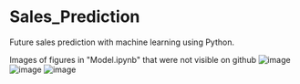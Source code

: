 # Sales_Prediction
Future sales prediction with machine learning using Python.

Images of figures in "Model.ipynb" that were not visible on github
![image](https://github.com/vismay01/Sales_Prediction/assets/91717958/73e4172e-2daf-4f99-b465-7cf24db8b7be)
![image](https://github.com/vismay01/Sales_Prediction/assets/91717958/5ec258d8-52b2-40dd-9ca4-b2d1b499825e)
![image](https://github.com/vismay01/Sales_Prediction/assets/91717958/033444db-cd17-4a3f-a5f5-60c287e5b7ce)


